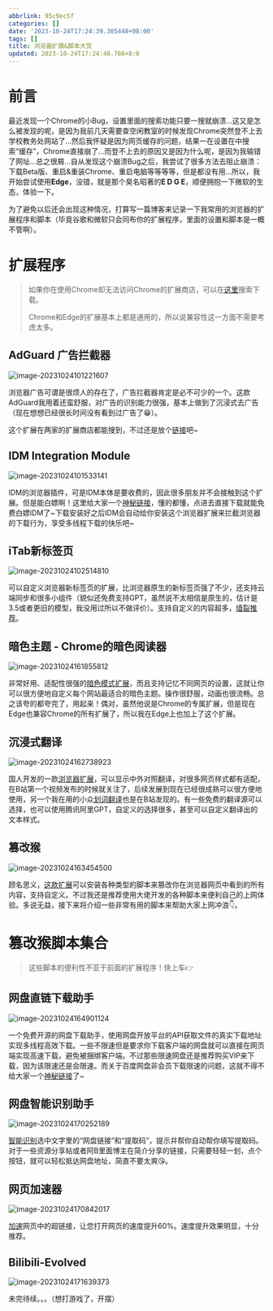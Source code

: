 ```yaml
---
abbrlink: 95c9ec5f
categories: []
date: '2023-10-24T17:24:39.305448+08:00'
tags: []
title: 浏览器扩展&脚本大赏
updated: 2023-10-24T17:24:40.766+8:0
---
```

# 前言

最近发现一个Chrome的小Bug，设置里面的搜索功能只要一搜就崩溃...这又是怎么被发现的呢，是因为我前几天需要查空闲教室的时候发现Chrome突然登不上去学校教务处网站了...然后我怀疑是因为网页缓存的问题，结果一在设置在中搜索“缓存”，Chrome直接崩了...而登不上去的原因又是因为什么呢，是因为我输错了网址...总之很屑...自从发现这个崩溃Bug之后，我尝试了很多方法去阻止崩溃：下载Beta版、重启&重装Chrome、重启电脑等等等等，但是都没有用...所以，我开始尝试使用**Edge**，没错，就是那个臭名昭著的**E D G E**，顺便拥抱一下微软的生态，体验一下。

为了避免以后还会出现这种情况，打算写一篇博客来记录一下我常用的浏览器的扩展程序和脚本（毕竟谷歌和微软只会同布你的扩展程序，里面的设置和脚本是一概不管啊）。

# 扩展程序

> 如果你在使用Chrome却无法访问Chrome的扩展商店，可以在[这里](https://www.crxsoso.com/)搜索下载。
>
> Chrome和Edge的扩展基本上都是通用的，所以说兼容性这一方面不需要考虑太多。

## AdGuard 广告拦截器

![image-20231024101221607](https://vip2.loli.io/2023/10/24/ki2PFMW58bnDmsU.png)

浏览器广告可谓是很烦人的存在了，广告拦截器肯定是必不可少的一个。这款AdGuard我用着还蛮舒服，对广告的识别能力很强，基本上做到了沉浸式去广告（现在想想已经很长时间没有看到过广告了😁）。

这个扩展在两家的扩展商店都能搜到，不过还是放个[链接](https://microsoftedge.microsoft.com/addons/detail/adguard-%E5%B9%BF%E5%91%8A%E6%8B%A6%E6%88%AA%E5%99%A8/pdffkfellgipmhklpdmokmckkkfcopbh)吧~

## IDM Integration Module

![image-20231024101533141](https://vip2.loli.io/2023/10/24/cgESuBoRMpzx2iv.png)

IDM的浏览器插件，可是IDM本体是要收费的，因此很多朋友并不会接触到这个扩展。但是能白嫖啊！这里给大家一个[神秘链接](https://www.uy5.net/idm/)，懂的都懂，点进去直接下载就能免费白嫖IDM了~下载安装好之后IDM会自动给你安装这个浏览器扩展来拦截浏览器的下载行为，享受多线程下载的快乐吧~

## iTab新标签页

![image-20231024102514810](https://vip2.loli.io/2023/10/24/nZtOzEaQ2JvB3Pp.png)

可以自定义浏览器新标签页的扩展，比浏览器原生的新标签页强了不少，还支持云端同步和很多小组件（貌似还免费支持GPT，虽然说不太相信是原生的，估计是3.5或者更旧的模型，我没用过所以不做评价）。支持自定义的内容超多，[墙裂推荐](https://microsoftedge.microsoft.com/addons/detail/itab%E6%96%B0%E6%A0%87%E7%AD%BE%E9%A1%B5%E5%85%8D%E8%B4%B9chatgpt/inedkoakiaeepjoblbiiipedngonadhn)。

## 暗色主题 - Chrome的暗色阅读器

![image-20231024161855812](https://vip2.loli.io/2023/10/24/wBVD2gvIZ3YkKNe.png)

非常好用、适配性很强的[暗色模式扩展](https://chromewebstore.google.com/detail/%E6%9A%97%E8%89%B2%E4%B8%BB%E9%A2%98-chrome%E7%9A%84%E6%9A%97%E8%89%B2%E9%98%85%E8%AF%BB%E5%99%A8/eckokfcjbjbgjifpcbdmengnabecdakp)，而且支持记忆不同网页的设置，这就让你可以很方便地自定义每个网站最适合的暗色主题。操作很舒服，动画也很流畅。总之该夸的都夸完了，用起来！偶对，虽然他说是Chrome的专属扩展，但是现在Edge也兼容Chrome的所有扩展了，所以我在Edge上也加上了这个扩展。

## 沉浸式翻译

![image-20231024162738923](https://vip2.loli.io/2023/10/24/4Bm7zyPlMgQGwZ9.png)

国人开发的一款[浏览器扩展](https://microsoftedge.microsoft.com/addons/detail/%E6%B2%89%E6%B5%B8%E5%BC%8F%E7%BF%BB%E8%AF%91-%E5%8F%8C%E8%AF%AD%E5%AF%B9%E7%85%A7%E7%BD%91%E9%A1%B5%E7%BF%BB%E8%AF%91-pdf%E6%96%87%E6%A1%A3%E7%BF%BB%E8%AF%91/amkbmndfnliijdhojkpoglbnaaahippg)，可以显示中外对照翻译，对很多网页样式都有适配，在B站第一个视频发布的时候就关注了，后续发展到现在已经很成熟可以很方便地使用，另一个我在用的小众[划词翻译](https://pot-app.com/)也是在B站发现的。有一些免费的翻译源可以选择，也可以使用腾讯阿里GPT，自定义的选择很多，甚至可以自定义翻译出的文本样式。

## 篡改猴

![image-20231024163454500](https://vip2.loli.io/2023/10/24/CLTr5Q9NEquPOda.png)

顾名思义，[这款扩展](https://microsoftedge.microsoft.com/addons/detail/%E7%AF%A1%E6%94%B9%E7%8C%B4/iikmkjmpaadaobahmlepeloendndfphd)可以安装各种类型的脚本来篡改你在浏览器网页中看到的所有内容，支持自定义。不过我还是推荐使用大佬开发的各种脚本来便利自己的上网体验。多说无益，接下来将介绍一些非常有用的脚本来帮助大家上网冲浪👇。

# 篡改猴脚本集合

> 这些脚本的便利性不亚于前面的扩展程序！快上车👉

## 网盘直链下载助手

![image-20231024164901124](https://vip2.loli.io/2023/10/24/wgBz2ZS96vEcYbr.png)

一个免费开源的网盘下载助手，使用网盘开放平台的API获取文件的真实下载地址实现多线程高效下载。一些不限速但是要求你下载客户端的网盘就可以直接在网页端实现高速下载，避免被捆绑客户端。不过那些限速网盘还是推荐购买VIP来下载，因为该限速还是会限速。而关于百度网盘非会员下载限速的问题，这就不得不给大家一个[神秘链接](https://api.94speed.com/)了~

## 网盘智能识别助手

![image-20231024170252189](https://vip2.loli.io/2023/10/24/cCFWMPzTjpvYKlA.png)

[智能识别](https://www.youxiaohou.com/tool/install-panai.html)选中文字里的“网盘链接”和“提取码”，提示并帮你自动帮你填写提取码。对于一些资源分享帖或者阿B里面博主在简介分享的链接，只需要轻轻一划，点个按钮，就可以轻松抵达网盘地址，简直不要太爽😘。

## 网页加速器

![image-20231024170842017](https://vip2.loli.io/2023/10/24/rtKgxRnUAh6oEvf.png)

[加速](https://www.youxiaohou.com/tool/install-instantpage.html)网页中的超链接，让您打开网页的速度提升60%。速度提升效果明显，十分推荐。

## Bilibili-Evolved

![image-20231024171639373](https://vip2.loli.io/2023/10/24/gR3HqFUlecDACON.png)

未完待续。。。（想打游戏了，开摆）
